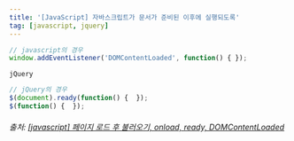 ```yaml
---
title: '[JavaScript] 자바스크립트가 문서가 준비된 이후에 실행되도록'
tag: [javascript, jquery]
---
```


```javascript
// javascript의 경우
window.addEventListener('DOMContentLoaded', function() { });
```

`jQuery`
```javascript
// jQuery의 경우
$(document).ready(function() {  });
$(function() {  });
```

###### 출처: [[javascript] 페이지 로드 후 불러오기, onload, ready, DOMContentLoaded](https://itun.tistory.com/510)